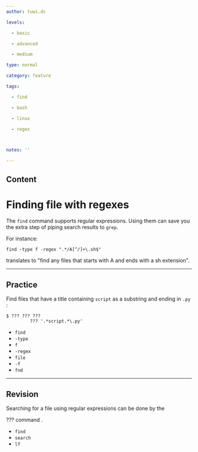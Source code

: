 ```yaml
---
author: tuwi.dc

levels:

  - basic

  - advanced

  - medium

type: normal

category: feature

tags:

  - find

  - bash

  - linux

  - regex



notes: ''

---
```

## Content
# Finding file with regexes

The `find` command supports regular expressions. Using them can save you the extra step of piping search results to `grep`.  

For instance:

```
find -type f -regex ".*/A[^/]+\.sh$"
```

translates to "find any files that starts with A and ends with a sh extension".

---
## Practice

Find files that have a title containing `script` as a substring and ending in `.py` :
```
$ ??? ??? ??? 
         ??? '.*script.*\.py'
``` 

* `find`
* `-type`
* `f`
* `-regex`
* `file`
* `-f`
* `fnd`

---
## Revision

Searching for a file using regular expressions can be done by the 

??? command .


* `find`
* `search`
* `lf`

